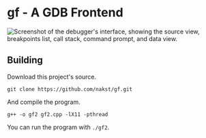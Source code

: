 # **gf** - A GDB Frontend

![Screenshot of the debugger's interface, showing the source view, breakpoints list, call stack, command prompt, and data view.](https://i.imgur.com/ic7irlc.png)

## Building

Download this project's source.

    git clone https://github.com/nakst/gf.git

And compile the program.

    g++ -o gf2 gf2.cpp -lX11 -pthread

You can run the program with `./gf2`.
